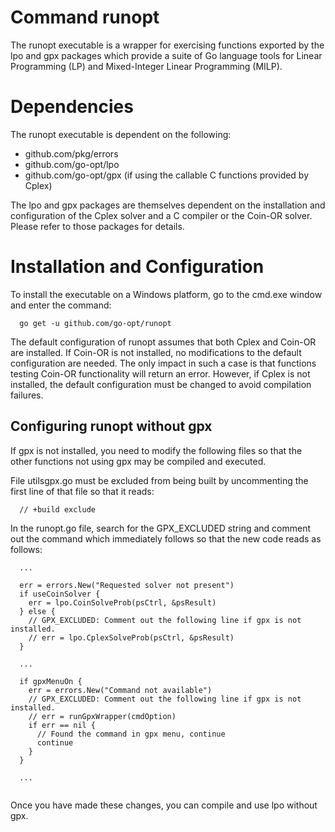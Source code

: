 # Command runopt

The runopt executable is a wrapper for exercising functions exported by the lpo and gpx packages which provide a suite
of Go language tools for Linear Programming (LP) and Mixed-Integer Linear Programming (MILP).

# Dependencies

The runopt executable is dependent on the following:

*	github.com/pkg/errors
* github.com/go-opt/lpo
*	github.com/go-opt/gpx (if using the callable C functions provided by Cplex)

The lpo and gpx packages are themselves dependent on the installation and configuration of the Cplex solver and a
C compiler or the Coin-OR solver. Please refer to those packages for details.


# Installation and Configuration

To install the executable on a Windows platform, go to the cmd.exe window and enter the command:
```
  go get -u github.com/go-opt/runopt
```

The default configuration of runopt assumes that both Cplex and Coin-OR are installed. If Coin-OR is not installed,
no modifications to the default configuration are needed. The only impact in such a case is that functions testing
Coin-OR functionality will return an error. However, if Cplex is not installed, the default configuration must be
changed to avoid compilation failures.

## Configuring runopt without gpx

If gpx is not installed, you need to modify the following files so that the other functions not using gpx may be 
compiled and executed.

File utilsgpx.go must be excluded from being built by uncommenting the first line of that file so that it reads:
```
  // +build exclude
```
In the runopt.go file, search for the GPX_EXCLUDED string and comment out the command which immediately follows
so that the new code reads as follows:
```
  ...

  err = errors.New("Requested solver not present")
  if useCoinSolver {
    err = lpo.CoinSolveProb(psCtrl, &psResult)						
  } else {
    // GPX_EXCLUDED: Comment out the following line if gpx is not installed.
    // err = lpo.CplexSolveProb(psCtrl, &psResult)			
  }
  
  ...
  
  if gpxMenuOn {
    err = errors.New("Command not available")
    // GPX_EXCLUDED: Comment out the following line if gpx is not installed.
    // err = runGpxWrapper(cmdOption)
    if err == nil {
      // Found the command in gpx menu, continue
      continue
    }
  }
  
  ...
 
```
Once you have made these changes, you can compile and use lpo without gpx.
